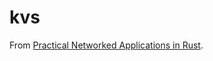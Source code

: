 # kvs

From [Practical Networked Applications in Rust](https://github.com/pingcap/talent-plan/tree/master/rust).
